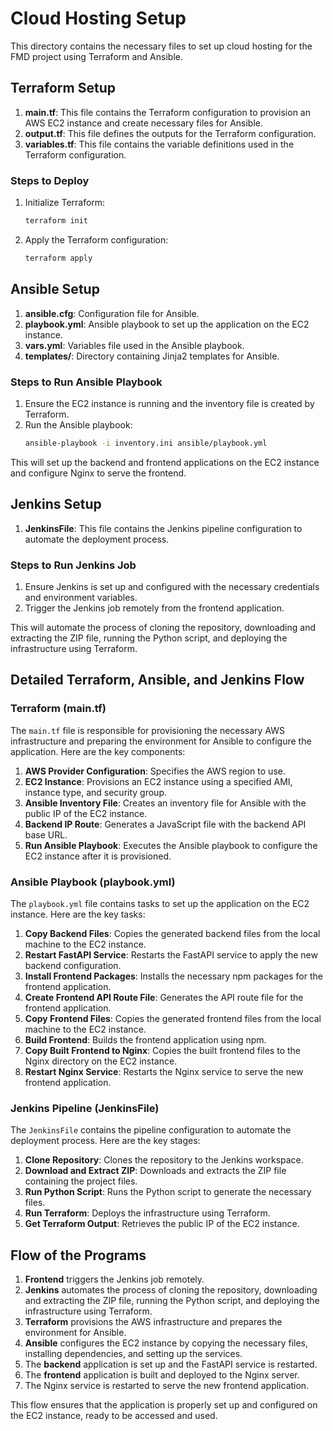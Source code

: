 # Cloud Hosting Setup

This directory contains the necessary files to set up cloud hosting for the FMD project using Terraform and Ansible.

## Terraform Setup

1. **main.tf**: This file contains the Terraform configuration to provision an AWS EC2 instance and create necessary files for Ansible.
2. **output.tf**: This file defines the outputs for the Terraform configuration.
3. **variables.tf**: This file contains the variable definitions used in the Terraform configuration.

### Steps to Deploy

1. Initialize Terraform:
   ```sh
   terraform init
   ```
2. Apply the Terraform configuration:
   ```sh
   terraform apply
   ```

## Ansible Setup

1. **ansible.cfg**: Configuration file for Ansible.
2. **playbook.yml**: Ansible playbook to set up the application on the EC2 instance.
3. **vars.yml**: Variables file used in the Ansible playbook.
4. **templates/**: Directory containing Jinja2 templates for Ansible.

### Steps to Run Ansible Playbook

1. Ensure the EC2 instance is running and the inventory file is created by Terraform.
2. Run the Ansible playbook:
   ```sh
   ansible-playbook -i inventory.ini ansible/playbook.yml
   ```

This will set up the backend and frontend applications on the EC2 instance and configure Nginx to serve the frontend.

## Jenkins Setup

1. **JenkinsFile**: This file contains the Jenkins pipeline configuration to automate the deployment process.

### Steps to Run Jenkins Job

1. Ensure Jenkins is set up and configured with the necessary credentials and environment variables.
2. Trigger the Jenkins job remotely from the frontend application.

This will automate the process of cloning the repository, downloading and extracting the ZIP file, running the Python script, and deploying the infrastructure using Terraform.

## Detailed Terraform, Ansible, and Jenkins Flow

### Terraform (main.tf)

The `main.tf` file is responsible for provisioning the necessary AWS infrastructure and preparing the environment for Ansible to configure the application. Here are the key components:

1. **AWS Provider Configuration**: Specifies the AWS region to use.
2. **EC2 Instance**: Provisions an EC2 instance using a specified AMI, instance type, and security group.
3. **Ansible Inventory File**: Creates an inventory file for Ansible with the public IP of the EC2 instance.
4. **Backend IP Route**: Generates a JavaScript file with the backend API base URL.
5. **Run Ansible Playbook**: Executes the Ansible playbook to configure the EC2 instance after it is provisioned.

### Ansible Playbook (playbook.yml)

The `playbook.yml` file contains tasks to set up the application on the EC2 instance. Here are the key tasks:

1. **Copy Backend Files**: Copies the generated backend files from the local machine to the EC2 instance.
2. **Restart FastAPI Service**: Restarts the FastAPI service to apply the new backend configuration.
3. **Install Frontend Packages**: Installs the necessary npm packages for the frontend application.
4. **Create Frontend API Route File**: Generates the API route file for the frontend application.
5. **Copy Frontend Files**: Copies the generated frontend files from the local machine to the EC2 instance.
6. **Build Frontend**: Builds the frontend application using npm.
7. **Copy Built Frontend to Nginx**: Copies the built frontend files to the Nginx directory on the EC2 instance.
8. **Restart Nginx Service**: Restarts the Nginx service to serve the new frontend application.

### Jenkins Pipeline (JenkinsFile)

The `JenkinsFile` contains the pipeline configuration to automate the deployment process. Here are the key stages:

1. **Clone Repository**: Clones the repository to the Jenkins workspace.
2. **Download and Extract ZIP**: Downloads and extracts the ZIP file containing the project files.
3. **Run Python Script**: Runs the Python script to generate the necessary files.
4. **Run Terraform**: Deploys the infrastructure using Terraform.
5. **Get Terraform Output**: Retrieves the public IP of the EC2 instance.

## Flow of the Programs

1. **Frontend** triggers the Jenkins job remotely.
2. **Jenkins** automates the process of cloning the repository, downloading and extracting the ZIP file, running the Python script, and deploying the infrastructure using Terraform.
3. **Terraform** provisions the AWS infrastructure and prepares the environment for Ansible.
4. **Ansible** configures the EC2 instance by copying the necessary files, installing dependencies, and setting up the services.
5. The **backend** application is set up and the FastAPI service is restarted.
6. The **frontend** application is built and deployed to the Nginx server.
7. The Nginx service is restarted to serve the new frontend application.

This flow ensures that the application is properly set up and configured on the EC2 instance, ready to be accessed and used.
